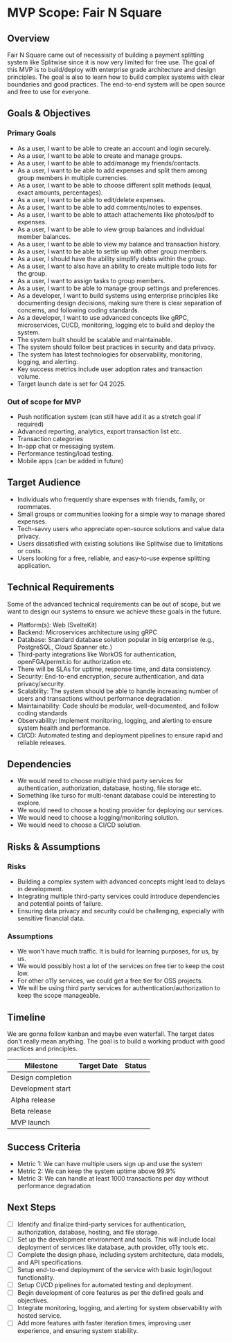 # MVP Scope: Fair N Square

## Overview

Fair N Square came out of necessisity of building a payment splitting system like Splitwise since it is now very limited for free use. The goal of this MVP is to build/deploy with enterprise grade architecture and design principles. The goal is also to learn how to build complex systems with clear boundaries and good practices. The end-to-end system will be open source and free to use for everyone.

## Goals & Objectives

### Primary Goals

- As a user, I want to be able to create an account and login securely.
- As a user, I want to be able to create and manage groups.
- As a user, I want to be able to add/manage my friends/contacts.
- As a user, I want to be able to add expenses and split them among group members in multiple currencies.
- As a user, I want to be able to choose different split methods (equal, exact amounts, percentages).
- As a user, I want to be able to edit/delete expenses.
- As a user, I want to be able to add comments/notes to expenses.
- As a user, I want to be able to attach attachements like photos/pdf to expenses.
- As a user, I want to be able to view group balances and individual member balances.
- As a user, I want to be able to view my balance and transaction history.
- As a user, I want to be able to settle up with other group members.
- As a user, I should have the ability simplify debts within the group.
- As a user, I want to also have an ability to create multiple todo lists for the group.
- As a user, I want to assign tasks to group members.
- As a user, I want to be able to manage group settings and preferences.
- As a developer, I want to build systems using enterprise principles like documenting design decisions, making sure there is clear separation of concerns, and following coding standards.
- As a developer, I want to use advanced concepts like gRPC, microservices, CI/CD, monitoring, logging etc to build and deploy the system.
- The system built should be scalable and maintainable.
- The system should follow best practices in security and data privacy.
- The system has latest technologies for observability, monitoring, logging, and alerting.
- Key success metrics include user adoption rates and transaction volume.
- Target launch date is set for Q4 2025.

### Out of scope for MVP

- Push notification system (can still have add it as a stretch goal if required)
- Advanced reporting, analytics, export transaction list etc.
- Transaction categories
- In-app chat or messaging system.
- Performance testing/load testing.
- Mobile apps (can be added in future)

## Target Audience

- Individuals who frequently share expenses with friends, family, or roommates.
- Small groups or communities looking for a simple way to manage shared expenses.
- Tech-savvy users who appreciate open-source solutions and value data privacy.
- Users dissatisfied with existing solutions like Splitwise due to limitations or costs.
- Users looking for a free, reliable, and easy-to-use expense splitting application.

## Technical Requirements

Some of the advanced technical requirements can be out of scope, but we want to design our systems to ensure we achieve these goals in the future.

- Platform(s): Web (SvelteKit)
- Backend: Microservices architecture using gRPC
- Database: Standard database solution popular in big enterprise (e.g., PostgreSQL, Cloud Spanner etc.)
- Third-party integrations like WorkOS for authentication, openFGA/permit.io for authorization etc.
- There will be SLAs for uptime, response time, and data consistency.
- Security: End-to-end encryption, secure authentication, and data privacy/security.
- Scalability: The system should be able to handle increasing number of users and transactions without performance degradation.
- Maintainability: Code should be modular, well-documented, and follow coding standards
- Observability: Implement monitoring, logging, and alerting to ensure system health and performance.
- CI/CD: Automated testing and deployment pipelines to ensure rapid and reliable releases.

## Dependencies

- We would need to choose multiple third party services for authentication, authorization, database, hosting, file storage etc.
- Something like turso for multi-tenant database could be interesting to explore.
- We would need to choose a hosting provider for deploying our services.
- We would need to choose a logging/monitoring solution.
- We would need to choose a CI/CD solution.

## Risks & Assumptions

### Risks

- Building a complex system with advanced concepts might lead to delays in development.
- Integrating multiple third-party services could introduce dependencies and potential points of failure.
- Ensuring data privacy and security could be challenging, especially with sensitive financial data.

### Assumptions

- We won't have much traffic. It is build for learning purposes, for us, by us.
- We would possibly host a lot of the services on free tier to keep the cost low.
- For other o11y services, we could get a free tier for OSS projects.
- We will be using third party services for authentication/authorization to keep the scope manageable.

## Timeline

We are gonna follow kanban and maybe even waterfall. The target dates don't really mean anything. The goal is to build a working product with good practices and principles.

| Milestone         | Target Date | Status |
| ----------------- | ----------- | ------ |
| Design completion |             |        |
| Development start |             |        |
| Alpha release     |             |        |
| Beta release      |             |        |
| MVP launch        |             |        |

## Success Criteria

- Metric 1: We can have multiple users sign up and use the system
- Metric 2: We can keep the system uptime above 99.9%
- Metric 3: We can handle at least 1000 transactions per day without performance degradation

## Next Steps

- [ ] Identify and finalize third-party services for authentication, authorization, database, hosting, and file storage.
- [ ] Set up the development environment and tools. This will include local deployment of services like database, auth provider, o11y tools etc.
- [ ] Complete the design phase, including system architecture, data models, and API specifications.
- [ ] Setup end-to-end deployment of the service with basic login/logout functionality.
- [ ] Setup CI/CD pipelines for automated testing and deployment.
- [ ] Begin development of core features as per the defined goals and objectives.
- [ ] Integrate monitoring, logging, and alerting for system observability with hosted service.
- [ ] Add more features with faster iteration times, improving user experience, and ensuring system stability.
